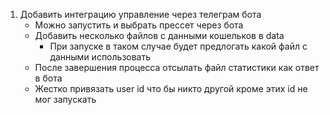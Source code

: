 1. Добавить интеграцию управление через телеграм бота
    - Можно запустить и выбрать прессет через бота
    - Добавить несколько файлов с данными кошельков в data
        - При запуске в таком случае будет предлогать какой файл с данными использовать
    - После завершения процесса отсылать файл статистики как ответ в бота
    - Жестко привязать user id что бы никто другой кроме этих id не мог запускать